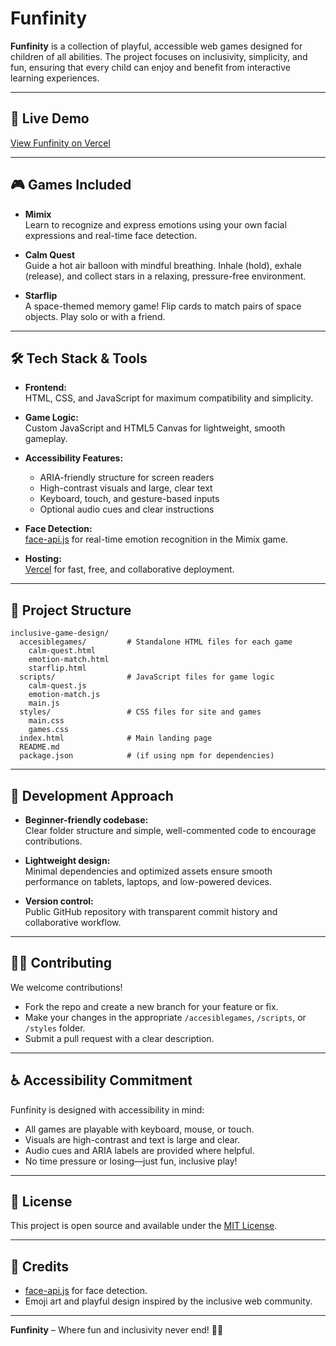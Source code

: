 # Funfinity

**Funfinity** is a collection of playful, accessible web games designed for children of all abilities. The project focuses on inclusivity, simplicity, and fun, ensuring that every child can enjoy and benefit from interactive learning experiences.

---

## 🌟 Live Demo

[View Funfinity on Vercel](https://inclusive-game-design.vercel.app/)  

---

## 🎮 Games Included

- **Mimix**  
  Learn to recognize and express emotions using your own facial expressions and real-time face detection.

- **Calm Quest**  
  Guide a hot air balloon with mindful breathing. Inhale (hold), exhale (release), and collect stars in a relaxing, pressure-free environment.

- **Starflip**  
  A space-themed memory game! Flip cards to match pairs of space objects. Play solo or with a friend.

---

## 🛠️ Tech Stack & Tools

- **Frontend:**  
  HTML, CSS, and JavaScript for maximum compatibility and simplicity.

- **Game Logic:**  
  Custom JavaScript and HTML5 Canvas for lightweight, smooth gameplay.

- **Accessibility Features:**  
  - ARIA-friendly structure for screen readers  
  - High-contrast visuals and large, clear text  
  - Keyboard, touch, and gesture-based inputs  
  - Optional audio cues and clear instructions

- **Face Detection:**  
  [face-api.js](https://github.com/justadudewhohacks/face-api.js) for real-time emotion recognition in the Mimix game.

- **Hosting:**  
  [Vercel](https://vercel.com/) for fast, free, and collaborative deployment.

---

## 📁 Project Structure

```
inclusive-game-design/
  accesiblegames/         # Standalone HTML files for each game
    calm-quest.html
    emotion-match.html
    starflip.html
  scripts/                # JavaScript files for game logic
    calm-quest.js
    emotion-match.js
    main.js
  styles/                 # CSS files for site and games
    main.css
    games.css
  index.html              # Main landing page
  README.md
  package.json            # (if using npm for dependencies)
```

---

## 🚀 Development Approach

- **Beginner-friendly codebase:**  
  Clear folder structure and simple, well-commented code to encourage contributions.

- **Lightweight design:**  
  Minimal dependencies and optimized assets ensure smooth performance on tablets, laptops, and low-powered devices.

- **Version control:**  
  Public GitHub repository with transparent commit history and collaborative workflow.

---

## 🧑‍💻 Contributing

We welcome contributions!  
- Fork the repo and create a new branch for your feature or fix.
- Make your changes in the appropriate `/accesiblegames`, `/scripts`, or `/styles` folder.
- Submit a pull request with a clear description.

---

## ♿ Accessibility Commitment

Funfinity is designed with accessibility in mind:
- All games are playable with keyboard, mouse, or touch.
- Visuals are high-contrast and text is large and clear.
- Audio cues and ARIA labels are provided where helpful.
- No time pressure or losing—just fun, inclusive play!

---

## 📄 License

This project is open source and available under the [MIT License](LICENSE).

---

## 🙌 Credits

- [face-api.js](https://github.com/justadudewhohacks/face-api.js) for face detection.
- Emoji art and playful design inspired by the inclusive web community.

---

**Funfinity** – Where fun and inclusivity never end! 🌈🎈
```

